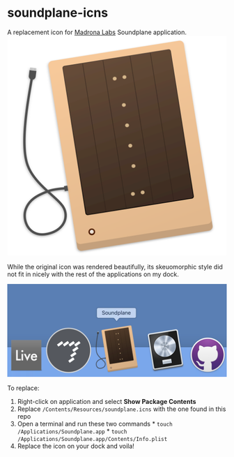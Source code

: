 # soundplane-icns
A replacement icon for [Madrona Labs](http://madronalabs.com/soundplane) Soundplane application.
![soundplane](https://raw.githubusercontent.com/jeffreypierce/soundplane-icns/master/img/soundplane.svg)

While the original icon was rendered beautifully, its skeuomorphic style did not fit in nicely with the rest of the applications on my dock. 

![soundplane-in-dock](https://raw.githubusercontent.com/jeffreypierce/soundplane-icns/master/img/soundplane-in-deck.png)


To replace:
  1. Right-click on application and select **Show Package Contents**
  2. Replace `/Contents/Resources/soundplane.icns` with the one found in this repo
  3. Open a terminal and run these two commands
    * `touch /Applications/Soundplane.app`
    * `touch /Applications/Soundplane.app/Contents/Info.plist`
  4. Replace the icon on your dock and voila!


